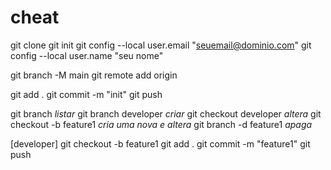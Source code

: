 # cheat

git clone
git init
git config --local user.email "seuemail@dominio.com"
git config --local user.name "seu nome"

git branch -M main 
git remote add origin 

git add .
git commit -m "init"
git push

git branch *listar*
git branch developer *criar*
git checkout developer *altera*
git checkout -b feature1 *cria uma nova e altera*
git branch -d feature1 *apaga*

[developer]
git checkout -b feature1
git add .
git commit -m "feature1"
git push